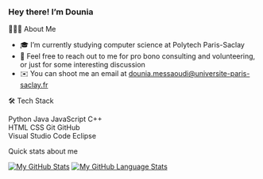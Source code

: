 ### Hey there! I’m Dounia
👨🏻‍💻  About Me


- 🎓 I’m currently studying computer science at Polytech Paris-Saclay
- 💬  Feel free to reach out to me for pro bono consulting and volunteering, or just for some interesting discussion
- ✉️  You can shoot me an email at dounia.messaoudi@universite-paris-saclay.fr

🛠  Tech Stack

Python  Java  JavaScript  C++  
 HTML  CSS 
Git  GitHub   
Visual Studio Code  Eclipse

Quick stats about me

[![My GitHub Stats](https://github-readme-stats.vercel.app/api/?username=Cerise91&count_private=true&theme=synthwave&showicons=true)]()
[![My GitHub Language Stats](https://github-readme-stats.vercel.app/api/top-langs/?username=Cerise91&langs_count=5&theme=synthwave)]()
